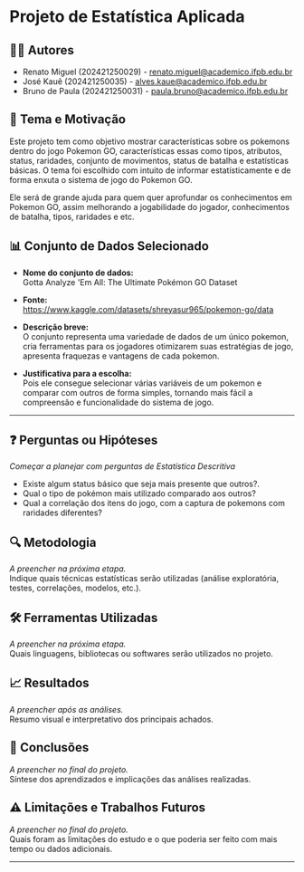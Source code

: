 # Projeto de Estatística Aplicada

## 🧑‍💻 Autores  
- Renato Miguel (202421250029) - renato.miguel@academico.ifpb.edu.br  
- José Kauê (202421250035) - alves.kaue@academico.ifpb.edu.br  
- Bruno de Paula (202421250031) - paula.bruno@academico.ifpb.edu.br  

## 🎯 Tema e Motivação  
Este projeto tem como objetivo mostrar características sobre os pokemons dentro do jogo Pokemon GO, características essas como tipos, atributos, status, raridades, conjunto de movimentos, status de batalha e estatísticas básicas. O tema foi escolhido com intuito de informar estatísticamente e de forma enxuta o sistema de jogo do Pokemon GO.

Ele será de grande ajuda para quem quer aprofundar os conhecimentos em Pokemon GO, assim melhorando a jogabilidade do jogador, conhecimentos de batalha, tipos, raridades e etc.

## 📊 Conjunto de Dados Selecionado  
- **Nome do conjunto de dados:**  
  Gotta Analyze 'Em All: The Ultimate Pokémon GO Dataset

- **Fonte:**  
  https://www.kaggle.com/datasets/shreyasur965/pokemon-go/data

- **Descrição breve:**  
  O conjunto representa uma variedade de dados de um único pokemon, cria ferramentas para os jogadores otimizarem suas estratégias de jogo, apresenta fraquezas e vantagens de cada pokemon.   

- **Justificativa para a escolha:**  
  Pois ele consegue selecionar várias variáveis de um pokemon e comparar com outros de forma simples, tornando mais fácil a compreensão e funcionalidade do sistema de jogo.

---

## ❓ Perguntas ou Hipóteses  
*Começar a planejar com perguntas de Estatística Descritiva*  
- Existe algum status básico que seja mais presente que outros?.
- Qual o tipo de pokémon mais utilizado comparado aos outros?
- Qual a correlação dos itens do jogo, com a captura de pokemons com raridades diferentes?

## 🔍 Metodologia  
*A preencher na próxima etapa.*  
Indique quais técnicas estatísticas serão utilizadas (análise exploratória, testes, correlações, modelos, etc.).

## 🛠️ Ferramentas Utilizadas  
*A preencher na próxima etapa.*  
Quais linguagens, bibliotecas ou softwares serão utilizados no projeto.

## 📈 Resultados  
*A preencher após as análises.*  
Resumo visual e interpretativo dos principais achados.

## 📌 Conclusões  
*A preencher no final do projeto.*  
Síntese dos aprendizados e implicações das análises realizadas.

## ⚠️ Limitações e Trabalhos Futuros  
*A preencher no final do projeto.*  
Quais foram as limitações do estudo e o que poderia ser feito com mais tempo ou dados adicionais.

---

